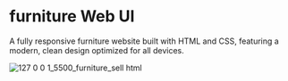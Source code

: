 # furniture Web UI
A fully responsive furniture website built with HTML and CSS, featuring a modern, clean design optimized for all devices. 

![127 0 0 1_5500_furniture_sell html](https://github.com/Jeel1312/14_furniture_responsive_web/assets/153166867/c21cbc5f-7acc-4388-a828-0ecedb8560b5)


